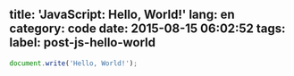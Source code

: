 title: 'JavaScript: Hello, World!'
lang: en
category: code
date: 2015-08-15 06:02:52
tags:
label: post-js-hello-world
---

```javascript
document.write('Hello, World!');
```
